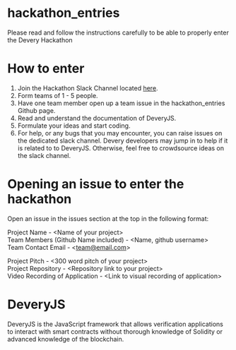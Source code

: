 # hackathon_entries

Please read and follow the instructions carefully to be able to properly enter the Devery Hackathon

# How to enter

1. Join the Hackathon Slack Channel located <a target="_blank" href='https://join.slack.com/t/deveryhackathon/shared_invite/enQtNDMyOTg2NDIzMDA4LTIwZWJhYzNjMDY1OWI4ODNlN2JmYTJjZTFiNjQ4OTMzMWQyNTZkMzU3NGNjOGUyYzA5MWMzYzM4ZGQ4ODVhODA'>here</a>. <br>
2. Form teams of 1 - 5 people. <br>
3. Have one team member open up a team issue in the hackathon_entries Github page.<br>
4. Read and understand the documentation of DeveryJS.<br>
5. Formulate your ideas and start coding.<br>
6. For help, or any bugs that you may encounter, you can raise issues on the dedicated slack channel. Devery developers may jump in to help if it is related to to DeveryJS. Otherwise, feel free to crowdsource ideas on the slack channel.

# Opening an issue to enter the hackathon

Open an issue in the issues section at the top in the following format:

Project Name - \<Name of your project> <br>
Team Members (Github Name included) - \<Name, github username> <br>
Team Contact Email - \<team@email.com> <br>

Project Pitch - \<300 word pitch of your project> <br>
Project Repository - \<Repository link to your project> <br>
Video Recording of Application - \<Link to visual recording of application> <br>

# DeveryJS

DeveryJS is the JavaScript framework that allows verification applications to interact with smart contracts without thorough knowledge of Solidity or advanced knowledge of the blockchain.
